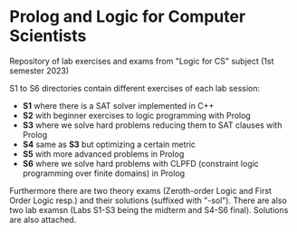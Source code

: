 # Prolog and Logic for Computer Scientists
Repository of lab exercises and exams from "Logic for CS" subject (1st semester 2023)

S1 to S6 directories contain different exercises of each lab session:

- **S1** where there is a SAT solver implemented in C++
- **S2** with beginner exercises to logic programming with Prolog
- **S3** where we solve hard problems reducing them to SAT clauses with Prolog
- **S4** same as **S3** but optimizing a certain metric
- **S5** with more advanced problems in Prolog
- **S6** where we solve hard problems with CLPFD (constraint logic programming over finite domains) in Prolog

Furthermore there are two theory exams (Zeroth-order Logic and First Order Logic resp.) and their solutions (suffixed with "-sol").
There are also two lab examsn (Labs S1-S3 being the midterm and S4-S6 final). Solutions are also attached.
